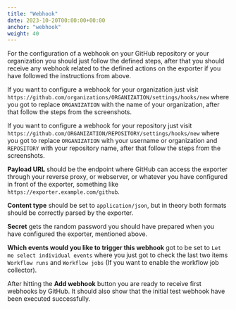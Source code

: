 ```yaml
---
title: "Webhook"
date: 2023-10-20T00:00:00+00:00
anchor: "webhook"
weight: 40
---
```


For the configuration of a webhook on your GitHub repository or your
organization you should just follow the defined steps, after that you should
receive any webhook related to the defined actions on the exporter if you have
followed the instructions from above.

If you want to configure a webhook for your organization just visit
`https://github.com/organizations/ORGANIZATION/settings/hooks/new` where you got
to replace `ORGANIZATION` with the name of your organization, after that follow
the steps from the screenshots.

If you want to configure a webhook for your repository just visit
`https://github.com/ORGANIZATION/REPOSITORY/settings/hooks/new` where you got to
replace `ORGANIZATION` with your username or organization and `REPOSITORY` with
your repository name, after that follow the steps from the screenshots.

**Payload URL** should be the endpoint where GitHub can access the exporter
through your reverse proxy, or webserver, or whatever you have configured in
front of the exporter, something like `https://exporter.example.com/github`.

**Content type** should be set to `application/json`, but in theory both formats
should be correctly parsed by the exporter.

**Secret** gets the random password you should have prepared when you have
configured the exporter, mentioned above.

**Which events would you like to trigger this webhook** got to be set to
`Let me select individual events` where you just got to check the last two items
`Workflow runs` and `Workflow jobs` (If you want to enable the workflow job collector).

After hitting the **Add webhook** button you are ready to receive first webhooks
by GitHub. It should also show that the initial test webhook have been executed
successfully.
